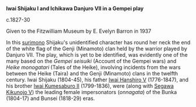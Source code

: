 **Iwai Shijaku I and Ichikawa Danjuro VII in a Gempei play**

c.1827-30  

Given to the Fitzwilliam Museum by E. Evelyn Barron in 1937

In this [surimono](/context/textP) Shijaku's unidentified character has round her neck the end of the white flag of the Genji (Minamoto) clan held by the warrior played by Danjuro VII. The play, which is yet to be identified, was evidently one of the many based on the _Gempei seisuiki_ (Account of the Gempei wars) and _Heike monogatari_ (Tales of the Heike), involving incidents from the wars between the Heike (Taira) and the Genji (Minamoto) clans in the twelfth century. Iwai Shijaku (1804-45), his father [Iwai Hanshiro V](textnovol1.htm) (1776-1847), and his brother [Iwai Kumesaburo II](/exhibition/group-19) (1799-1836), were (along with [Segawa Kikunojo V](/exhibition/group-7)) the leading female impersonators (_onnagata_) of the Bunka (1804-17) and Bunsei (1818-29) eras.
